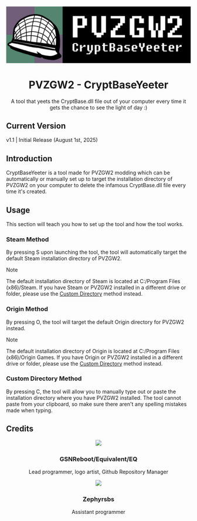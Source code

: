 <p align="center">
<img scr="https://github.com/GSNReboot/PVZGW2-CryptBaseYeeter/blob/main/CryptBaseYeeter/sprites/CryptBaseYeeter_Logo/630fd2c5-716c-420b-bde6-3cc4dce5346a.png" data-canonical src="https://github.com/GSNReboot/PVZGW2-CryptBaseYeeter/blob/main/CryptBaseYeeter/sprites/CryptBaseYeeter_Logo/630fd2c5-716c-420b-bde6-3cc4dce5346a.png" width="656"/></p>

<h1 align="center">PVZGW2 - CryptBaseYeeter</h1>

<p align="center">A tool that yeets the CryptBase.dll file out of your computer every time it gets the chance to see the light of day :)</p>

## Current Version
v1.1 | Initial Release (August 1st, 2025)

## Introduction
CryptBaseYeeter is a tool made for PVZGW2 modding which can be automatically or manually set up to target the installation directory of PVZGW2 on your computer to delete the infamous CryptBase.dll file every time it's created.

## Usage
This section will teach you how to set up the tool and how the tool works.
### Steam Method
By pressing S upon launching the tool, the tool will automatically target the default Steam installation directory of PVZGW2.
> [!NOTE]
> The default installation directory of Steam is located at C:/Program Files (x86)/Steam. If you have Steam or PVZGW2 installed in a different drive or folder, please use the [Custom Directory](https://github.com/GSNReboot/PVZGW2-CryptBaseYeeter/edit/main/README.md#custom-directory-method) method instead.

### Origin Method
By pressing O, the tool will target the default Origin directory for PVZGW2 instead.
> [!NOTE]
> The default installation directory of Origin is located at C:/Program Files (x86)/Origin Games. If you have Origin or PVZGW2 installed in a different drive or folder, please use the [Custom Directory](https://github.com/GSNReboot/PVZGW2-CryptBaseYeeter/edit/main/README.md#custom-directory-method) method instead.

### Custom Directory Method
By pressing C, the tool will allow you to manually type out or paste the installation directory where you have PVZGW2 installed. The tool cannot paste from your clipboard, so make sure there aren't any spelling mistakes made when typing.

## Credits
<p align="center">
<img scr="https://yt3.googleusercontent.com/x98GoJVV5Hs_qhtTIMAhIav0YHUSnp0URqvdsfe4vFlsCXUa6rx78wOXkU6bt2ZvM3Z4dzMW=s160-c-k-c0x00ffffff-no-rj" data-canonical src="https://yt3.googleusercontent.com/x98GoJVV5Hs_qhtTIMAhIav0YHUSnp0URqvdsfe4vFlsCXUa6rx78wOXkU6bt2ZvM3Z4dzMW=s160-c-k-c0x00ffffff-no-rj" width="160"/></p>
<h3 align="center">GSNReboot/Equivalent/EQ</h3>
<p align="center">Lead programmer, logo artist, Github Repository Manager</p>
<p align="center">
<img scr="https://yt3.googleusercontent.com/cLDidXSYotc4e3b2FLmzY-CB6PPcwrxQWqm6UsifMQifKnSBFZbgEdmBG75_m5AY2gd9AMoknw=s160-c-k-c0x00ffffff-no-rj" data-canonical src="https://yt3.googleusercontent.com/cLDidXSYotc4e3b2FLmzY-CB6PPcwrxQWqm6UsifMQifKnSBFZbgEdmBG75_m5AY2gd9AMoknw=s160-c-k-c0x00ffffff-no-rj" width="160"/></p>
<h3 align="center">Zephyrsbs</h3>
<p align="center">Assistant programmer</p>
